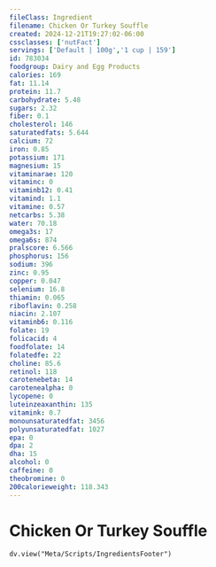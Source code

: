 ```yaml
---
fileClass: Ingredient
filename: Chicken Or Turkey Souffle
created: 2024-12-21T19:27:02-06:00
cssclasses: ['nutFact']
servings: ['Default | 100g','1 cup | 159']
id: 783034
foodgroup: Dairy and Egg Products 
calories: 169
fat: 11.14
protein: 11.7
carbohydrate: 5.48
sugars: 2.32
fiber: 0.1
cholesterol: 146
saturatedfats: 5.644
calcium: 72
iron: 0.85
potassium: 171
magnesium: 15
vitaminarae: 120
vitaminc: 0
vitaminb12: 0.41
vitamind: 1.1
vitamine: 0.57
netcarbs: 5.38
water: 70.18
omega3s: 17
omega6s: 874
pralscore: 6.566
phosphorus: 156
sodium: 396
zinc: 0.95
copper: 0.047
selenium: 16.8
thiamin: 0.065
riboflavin: 0.258
niacin: 2.107
vitaminb6: 0.116
folate: 19
folicacid: 4
foodfolate: 14
folatedfe: 22
choline: 85.6
retinol: 118
carotenebeta: 14
carotenealpha: 0
lycopene: 0
luteinzeaxanthin: 135
vitamink: 0.7
monounsaturatedfat: 3456
polyunsaturatedfat: 1027
epa: 0
dpa: 2
dha: 15
alcohol: 0
caffeine: 0
theobromine: 0
200calorieweight: 118.343
---
```


# Chicken Or Turkey Souffle

```dataviewjs
dv.view("Meta/Scripts/IngredientsFooter")
```